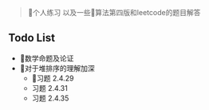 > 个人练习 以及一些算法第四版和leetcode的题目解答

## Todo List

* 数学命题及论证
* 对于堆排序的理解加深
    * 习题 2.4.29
    * 习题 2.4.31
    * 习题 2.4.35

